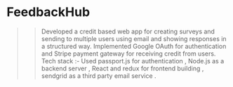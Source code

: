 # FeedbackHub
>> Developed a credit based web app for creating surveys and sending to multiple users using email and showing responses in a structured way.
>> Implemented Google OAuth for authentication and  Stripe payment gateway for receiving credit from users.
>> Tech stack :- Used passport.js for authentication , Node.js as a backend server , React and redux for frontend building , sendgrid as a third party email service .
